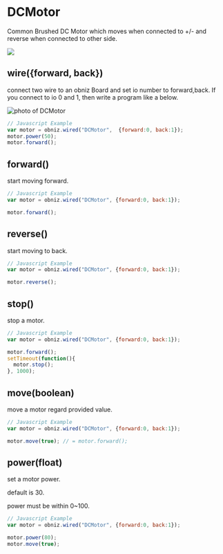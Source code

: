 # DCMotor

Common Brushed DC Motor which moves when connected to +/- and reverse when connected to other side.

![](./image.jpg)

## wire({forward, back})

connect two wire to an obniz Board and set io number to forward,back.
If you connect to io 0 and 1, then write a program like a below.

![photo of DCMotor](./wired.png)

```javascript
// Javascript Example
var motor = obniz.wired("DCMotor",  {forward:0, back:1});
motor.power(50);
motor.forward();

```
## forward()

start moving forward.


```javascript
// Javascript Example
var motor = obniz.wired("DCMotor", {forward:0, back:1});

motor.forward();
```
## reverse()

start moving to back.


```javascript
// Javascript Example
var motor = obniz.wired("DCMotor", {forward:0, back:1});

motor.reverse();
```

## stop()

stop a motor.


```javascript
// Javascript Example
var motor = obniz.wired("DCMotor", {forward:0, back:1});

motor.forward();
setTimeout(function(){
  motor.stop();
}, 1000);
```
## move(boolean)

move a motor regard provided value.


```javascript
// Javascript Example
var motor = obniz.wired("DCMotor", {forward:0, back:1});

motor.move(true); // = motor.forward();
```
## power(float)
set a motor power.

default is 30.

power must be within 0~100.

```javascript
// Javascript Example
var motor = obniz.wired("DCMotor", {forward:0, back:1});

motor.power(80);
motor.move(true);
```